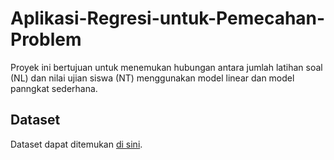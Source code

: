 # Aplikasi-Regresi-untuk-Pemecahan-Problem

Proyek ini bertujuan untuk menemukan hubungan antara jumlah latihan soal (NL) dan nilai ujian siswa (NT) menggunakan model linear dan model panngkat sederhana.

## Dataset

Dataset dapat ditemukan [di sini](https://www.kaggle.com/datasets/nikhil7280/student-performance-multiple-linear-regression).

